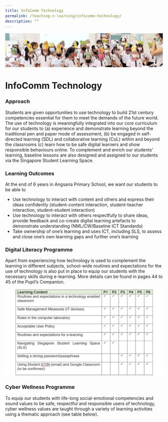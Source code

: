 ```yaml
---
title: InfoComm Technology
permalink: /teaching-n-learning/infocomm-technology/
description: ""
---
```

![](/images/Teaching%20and%20Learning.jpg)

InfoComm Technology
===================

### Approach

Students are given opportunities to use technology to build 21st century competencies essential for them to meet the demands of the future world. The use of technology is meaningfully integrated into our core curriculum for our students to (a) experience and demonstrate learning beyond the traditional pen and paper mode of assessment, (b) be engaged in self-directed learning (SDL) and collaborative learning (CoL) within and beyond the classrooms (c) learn how to be safe digital learners and show responsible behaviours online. To complement and enrich our students’ learning, baseline lessons are also designed and assigned to our students via the Singapore Student Learning Space.

### Learning Outcomes


At the end of 6 years in Angsana Primary School, we want our students to be able to

*   Use technology to interact with content and others and express their ideas confidently (student-content interaction, student-teacher interaction, student-student interaction)
*   Use technology to interact with others respectfully to share ideas, provide feedback and co-create digital learning artefacts to demonstrate understanding (NML/CW/Baseline ICT Standards)
*   Take ownership of one’s learning and uses ICT, including SLS, to assess and close one’s own learning gaps and further one’s learning

### Digital Literacy Programme


Apart from experiencing how technology is used to complement the learning in different subjects, school-wide routines and expectations for the use of technology is also put in place to equip our students with the necessary skills during e-learning. More details can be found in pages 44 to 45 of the Pupil’s Companion.

![](/images/ICT.png)

### Cyber Wellness Programme


To equip our students with life-long social-emotional competencies and sound values to be safe, respectful and responsible users of technology, cyber wellness values are taught through a variety of learning activities using a thematic approach (see table below).